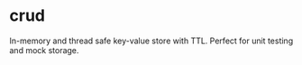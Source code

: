 # crud
In-memory and thread safe key-value store with TTL. 
Perfect for unit testing and mock storage.
